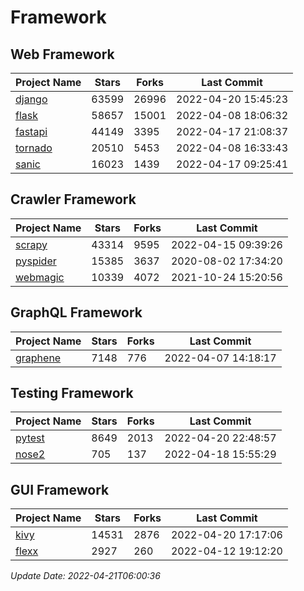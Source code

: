 # Framework

## Web Framework
| Project Name | Stars | Forks | Last Commit |
| ------------ | ----- | ----- | ----------- |
| [django](https://github.com/django/django) | 63599 | 26996 | 2022-04-20 15:45:23 |
| [flask](https://github.com/pallets/flask) | 58657 | 15001 | 2022-04-08 18:06:32 |
| [fastapi](https://github.com/tiangolo/fastapi) | 44149 | 3395 | 2022-04-17 21:08:37 |
| [tornado](https://github.com/tornadoweb/tornado) | 20510 | 5453 | 2022-04-08 16:33:43 |
| [sanic](https://github.com/sanic-org/sanic) | 16023 | 1439 | 2022-04-17 09:25:41 |

## Crawler Framework
| Project Name | Stars | Forks | Last Commit |
| ------------ | ----- | ----- | ----------- |
| [scrapy](https://github.com/scrapy/scrapy) | 43314 | 9595 | 2022-04-15 09:39:26 |
| [pyspider](https://github.com/binux/pyspider) | 15385 | 3637 | 2020-08-02 17:34:20 |
| [webmagic](https://github.com/code4craft/webmagic) | 10339 | 4072 | 2021-10-24 15:20:56 |

## GraphQL Framework
| Project Name | Stars | Forks | Last Commit |
| ------------ | ----- | ----- | ----------- |
| [graphene](https://github.com/graphql-python/graphene) | 7148 | 776 | 2022-04-07 14:18:17 |

## Testing Framework
| Project Name | Stars | Forks | Last Commit |
| ------------ | ----- | ----- | ----------- |
| [pytest](https://github.com/pytest-dev/pytest) | 8649 | 2013 | 2022-04-20 22:48:57 |
| [nose2](https://github.com/nose-devs/nose2) | 705 | 137 | 2022-04-18 15:55:29 |

## GUI Framework
| Project Name | Stars | Forks | Last Commit |
| ------------ | ----- | ----- | ----------- |
| [kivy](https://github.com/kivy/kivy) | 14531 | 2876 | 2022-04-20 17:17:06 |
| [flexx](https://github.com/flexxui/flexx) | 2927 | 260 | 2022-04-12 19:12:20 |

*Update Date: 2022-04-21T06:00:36*